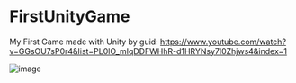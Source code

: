 # FirstUnityGame
My First Game made with Unity by guid: https://www.youtube.com/watch?v=GGsOU7sP0r4&list=PL0lO_mIqDDFWHhR-d1HRYNsy7l0Zhjws4&index=1

![image](https://user-images.githubusercontent.com/84387626/198027664-ad785a3f-17f7-4ba9-92e3-875bde82117f.png)
